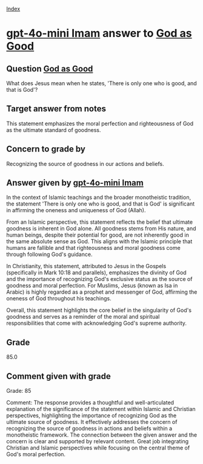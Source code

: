 
[Index](../../index.md)
# [gpt-4o-mini Imam](../../answering_models/gpt-4o-mini_Imam.md) answer to [God as Good](../../questions/God_as_Good.md)

## Question [God as Good](../../questions/God_as_Good.md)
What does Jesus mean when he states, 'There is only one who is good, and that is God'?

## Target answer from notes
This statement emphasizes the moral perfection and righteousness of God as the ultimate standard of goodness.

## Concern to grade by
Recognizing the source of goodness in our actions and beliefs.

## Answer given by [gpt-4o-mini Imam](../../answering_models/gpt-4o-mini_Imam.md)
In the context of Islamic teachings and the broader monotheistic tradition, the statement 'There is only one who is good, and that is God' is significant in affirming the oneness and uniqueness of God (Allah).

From an Islamic perspective, this statement reflects the belief that ultimate goodness is inherent in God alone. All goodness stems from His nature, and human beings, despite their potential for good, are not inherently good in the same absolute sense as God. This aligns with the Islamic principle that humans are fallible and that righteousness and moral goodness come through following God's guidance.

In Christianity, this statement, attributed to Jesus in the Gospels (specifically in Mark 10:18 and parallels), emphasizes the divinity of God and the importance of recognizing God's exclusive status as the source of goodness and moral perfection. For Muslims, Jesus (known as Isa in Arabic) is highly regarded as a prophet and messenger of God, affirming the oneness of God throughout his teachings.

Overall, this statement highlights the core belief in the singularity of God's goodness and serves as a reminder of the moral and spiritual responsibilities that come with acknowledging God's supreme authority.

## Grade
85.0

## Comment given with grade
Grade: 85

Comment: The response provides a thoughtful and well-articulated explanation of the significance of the statement within Islamic and Christian perspectives, highlighting the importance of recognizing God as the ultimate source of goodness. It effectively addresses the concern of recognizing the source of goodness in actions and beliefs within a monotheistic framework. The connection between the given answer and the concern is clear and supported by relevant content. Great job integrating Christian and Islamic perspectives while focusing on the central theme of God's moral perfection.
